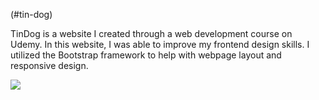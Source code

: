 (#tin-dog)

TinDog is a website I created through a web development course on Udemy. 
In this website, I was able to improve my frontend design skills.
I utilized the Bootstrap framework to help with webpage layout and responsive design.

![](TinDog.gif)
